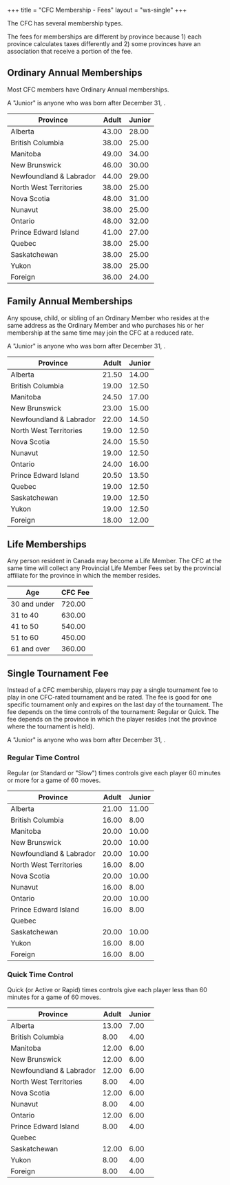 +++
title = "CFC Membership - Fees"
layout = "ws-single"
+++
<script>var cfc_junior = (new Date()).getFullYear() - 21;</script>

The CFC has several membership types.

The fees for memberships are different by province
because 1) each province calculates taxes differently
and 2) some provinces have an association that receive a portion of the fee.

## Ordinary Annual Memberships

Most CFC members have Ordinary Annual memberships.

A "Junior" is anyone who was born after 
December 31, <script>document.write(cfc_junior);</script>.

| Province | Adult | Junior |
|----------|-------|--------|
| Alberta | 43.00  | 28.00  | 
| British Columbia | 38.00  | 25.00  | 
| Manitoba | 49.00  | 34.00  | 
| New Brunswick | 46.00  | 30.00  | 
| Newfoundland & Labrador | 44.00  | 29.00  | 
| North West Territories | 38.00  | 25.00  | 
| Nova Scotia | 48.00  | 31.00  | 
| Nunavut | 38.00  | 25.00  | 
| Ontario | 48.00  | 32.00  | 
| Prince Edward Island | 41.00  | 27.00  | 
| Quebec | 38.00  | 25.00  | 
| Saskatchewan | 38.00  | 25.00  | 
| Yukon | 38.00  | 25.00  | 
| Foreign | 36.00  | 24.00  |

## Family Annual Memberships

Any spouse, child, or sibling of an Ordinary Member
who resides at the same address as the Ordinary Member
and who purchases his or her membership at the same time
may join the CFC at a reduced rate.

A "Junior" is anyone who was born after 
December 31, <script>document.write(cfc_junior);</script>.

| Province | Adult | Junior |
|----------|-------|--------|
| Alberta | 21.50  | 14.00 
| British Columbia | 19.00  | 12.50 
| Manitoba | 24.50  | 17.00 
| New Brunswick | 23.00  | 15.00 
| Newfoundland & Labrador | 22.00  | 14.50 
| North West Territories | 19.00  | 12.50 
| Nova Scotia | 24.00  | 15.50 
| Nunavut | 19.00  | 12.50 
| Ontario | 24.00  | 16.00 
| Prince Edward Island | 20.50  | 13.50 
| Quebec | 19.00  | 12.50 
| Saskatchewan | 19.00  | 12.50 
| Yukon | 19.00  | 12.50 
| Foreign | 18.00  | 12.00 

## Life Memberships

Any person resident in Canada may become a Life Member.
The CFC at the same time will collect any Provincial Life Member Fees set by the provincial affiliate
for the province in which the member resides.

| Age   | CFC Fee |
|-------|-----|
| 30 and under | 720.00 |
| 31 to 40 | 630.00 |
| 41 to 50 | 540.00 |
| 51 to 60 | 450.00 |
| 61 and over | 360.00 |

## Single Tournament Fee 

Instead of a CFC membership, players may pay a single tournament fee to play in one CFC-rated tournament and be rated.
The fee is good for one specific tournament only and expires on the last day of the tournament.
The fee depends on the time controls of the tournament: Regular or Quick.
The fee depends on the province in which the player resides (not the province where the tournament is held).

A "Junior" is anyone who was born after 
December 31, <script>document.write(cfc_junior);</script>.

### Regular Time Control

Regular (or Standard or "Slow") times controls give each player
60 minutes or more for a game of 60 moves. 

| Province | Adult | Junior |
|----------|-------|--------|
| Alberta | 21.00 | 11.00
| British Columbia | 16.00 | 8.00
| Manitoba | 20.00 | 10.00
| New Brunswick | 20.00 | 10.00
| Newfoundland & Labrador | 20.00 | 10.00
| North West Territories | 16.00 | 8.00
| Nova Scotia | 20.00 | 10.00
| Nunavut | 16.00 | 8.00
| Ontario | 20.00 | 10.00
| Prince Edward Island | 16.00 | 8.00
| Quebec |  | 
| Saskatchewan | 20.00 | 10.00
| Yukon | 16.00 | 8.00
| Foreign | 16.00 | 8.00

### Quick Time Control

Quick (or Active or Rapid) times controls give each player
less than 60 minutes for a game of 60 moves. 

| Province | Adult | Junior |
|----------|-------|--------|
| Alberta | 13.00 | 7.00
| British Columbia | 8.00 | 4.00
| Manitoba | 12.00 | 6.00
| New Brunswick | 12.00 | 6.00
| Newfoundland & Labrador | 12.00 | 6.00
| North West Territories | 8.00 | 4.00
| Nova Scotia | 12.00 | 6.00
| Nunavut | 8.00 | 4.00
| Ontario | 12.00 | 6.00
| Prince Edward Island | 8.00 | 4.00
| Quebec |  |
| Saskatchewan | 12.00 | 6.00
| Yukon | 8.00 | 4.00
| Foreign | 8.00 | 4.00
